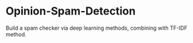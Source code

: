 # Opinion-Spam-Detection
Build a spam checker via deep learning methods, combining with TF-IDF method.
